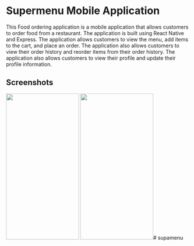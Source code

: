 # Supermenu Mobile Application
This Food ordering application is a mobile application that allows customers to order food from a restaurant. The application is built using React Native and Express. The application allows customers to view the menu, add items to the cart, and place an order. The application also allows customers to view their order history and reorder items from their order history. The application also allows customers to view their profile and update their profile information.

## Screenshots
<img style="display: inline" src="./screenshots/login.jpeg" width="200" height="400"></img>
<img style="display: inline" src="./screenshots/cart.jpeg" width="200" height="400"></img>#   s u p a m e n u  
 